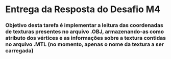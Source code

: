 <h1>Entrega da Resposta do Desafio M4</h1>

<h3>Objetivo desta tarefa é implementar a leitura das coordenadas de texturas presentes no arquivo .OBJ, armazenando-as como atributo dos vértices e as informações sobre a textura contidas no arquivo .MTL (no momento, apenas o nome da textura a ser carregada)</h3>
